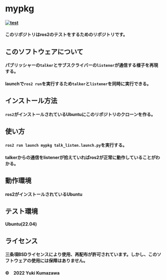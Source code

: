 # mypkg
#### [![test](https://github.com/21c1041yukikumazawa/mypkg/actions/workflows/test.yml/badge.svg)](https://github.com/21c1041yukikumazawa/mypkg/actions/workflows/test.yml)
#### このリポジトリはros2のテストをするためのリポジトリです。　　
## このソフトウェアについて
#### パブリッシャーの`talker`とサブスクライバーの`listener`が通信する様子を再現する。
#### launchで`ros2 run`を実行するため`talker`と`listener`を同時に実行できる。
## インストール方法
#### `ros2`がインストールされているUbuntuにこのリポジトリのクローンを作る。
## 使い方
#### `ros2 run launch mypkg talk_listen.launch.py`を実行する。
#### talkerからの通信をlistenerが拾えていればros2が正常に動作していることがわかる。 
## 動作環境  
#### ros2がインストールされているUbuntu
## テスト環境
#### Ubuntu(22.04) 
## ライセンス   
#### 三条項BSDライセンスにより使用、再配布が許可されています。しかし、このソフトウェアの使用には保障はありません。
#### ©　2022 Yuki Kumazawa
